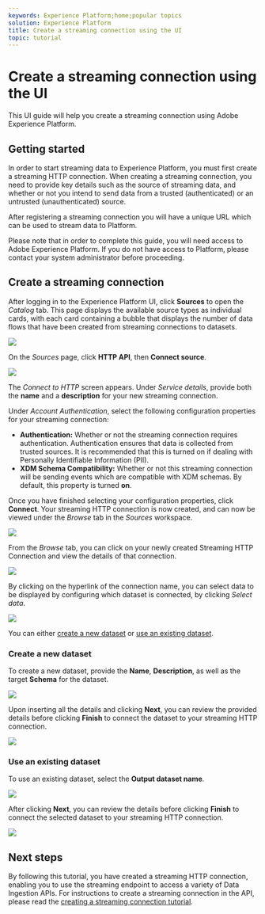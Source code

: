 ```yaml
---
keywords: Experience Platform;home;popular topics
solution: Experience Platform
title: Create a streaming connection using the UI
topic: tutorial
---
```


# Create a streaming connection using the UI

This UI guide will help you create a streaming connection using Adobe Experience Platform.

## Getting started

In order to start streaming data to Experience Platform, you must first create a streaming HTTP connection. When creating a streaming connection, you need to provide key details such as the source of streaming data, and whether or not you intend to send data from a trusted (authenticated) or an untrusted (unauthenticated) source.

After registering a streaming connection you will have a unique URL which can be used to stream data to Platform.

Please note that in order to complete this guide, you will need access to Adobe Experience Platform. If you do not have access to Platform, please contact your system administrator before proceeding.

## Create a streaming connection

After logging in to the Experience Platform UI, click **Sources** to open the *Catalog* tab. This page displays the available source types as individual cards, with each card containing a bubble that displays the number of data flows that have been created from streaming connections to datasets. 

![](../images/streaming-ingestion/ui/click-sources.png)

On the *Sources* page, click **HTTP API**, then **Connect source**. 

![](../images/streaming-ingestion/ui/click-connect-source.png)

The *Connect to HTTP* screen appears. Under *Service details*, provide both the **name** and a **description** for your new streaming connection.

Under *Account Authentication*, select the following configuration properties for your streaming connection:

- **Authentication:** Whether or not the streaming connection requires authentication. Authentication ensures that data is collected from trusted sources. It is recommended that this is turned on if dealing with Personally Identifiable Information (PII).
- **XDM Schema Compatibility:** Whether or not this streaming connection will be sending events which are compatible with XDM schemas. By default, this property is turned **on**.

Once you have finished selecting your configuration properties, click **Connect**. Your streaming HTTP connection is now created, and can now be viewed under the *Browse* tab in the *Sources* workspace.

![](../images/streaming-ingestion/ui/http-sources-details.png)

From the *Browse* tab, you can click on your newly created Streaming HTTP Connection and view the details of that connection.

![](../images/streaming-ingestion/ui/browse-sources.png)

By clicking on the hyperlink of the connection name, you can select data to be displayed by configuring which dataset is connected, by clicking *Select data*.

![](../images/streaming-ingestion/ui/select-data.png)

You can either [create a new dataset](#create-a-new-dataset) or [use an existing dataset](#use-an-existing-dataset). 

### Create a new dataset

To create a new dataset, provide the **Name**, **Description**, as well as the target **Schema** for the dataset.

![](../images/streaming-ingestion/ui/create-new-dataset.png)

Upon inserting all the details and clicking **Next**, you can review the provided details before clicking **Finish** to connect the dataset to your streaming HTTP connection.

![](../images/streaming-ingestion/ui/review-create-new-dataset.png)

### Use an existing dataset

To use an existing dataset, select the **Output dataset name**.

![](../images/streaming-ingestion/ui/use-existing-dataset.png)

After clicking **Next**, you can review the details before clicking **Finish** to connect the selected dataset to your streaming HTTP connection.

![](../images/streaming-ingestion/ui/review-existing-dataset.png)

## Next steps

By following this tutorial, you have created a streaming HTTP connection, enabling you to use the streaming endpoint to access a variety of Data Ingestion APIs. For instructions to create a streaming connection in the API, please read the [creating a streaming connection tutorial](../tutorials/create-streaming-connection.md).
